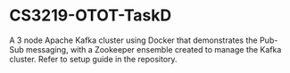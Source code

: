 # CS3219-OTOT-TaskD
A 3 node Apache Kafka cluster using Docker that demonstrates the Pub-Sub messaging, with a Zookeeper ensemble created to manage the Kafka cluster. Refer to setup guide in the repository.
